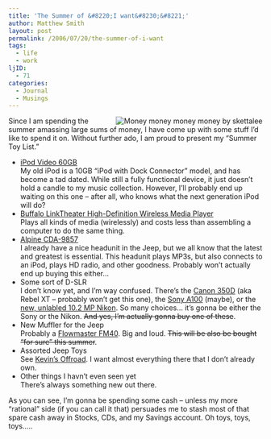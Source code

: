 ```yaml
---
title: 'The Summer of &#8220;I want&#8230;&#8221;'
author: Matthew Smith
layout: post
permalink: /2006/07/20/the-summer-of-i-want
tags:
  - life
  - work
ljID:
  - 71
categories:
  - Journal
  - Musings
---
```

[<img src="http://static.flickr.com/22/26011383_1775530cbe_m.jpg" style="float: right" alt="Money money money money by skettalee" />][1]Since I am spending the summer amassing large sums of money, I have come up with some stuff I&#8217;d like to spend it on. Without further ado, I am proud to present my &#8220;Summer Toy List.&#8221;

*   [iPod Video 60GB][2]  
    My old iPod is a 10GB &#8220;iPod with Dock Connector&#8221; model, and has become a tad dated. While still a fully functional device, it just doesn&#8217;t hold a candle to my music collection. However, I&#8217;ll probably end up waiting on this one &#8211; after all, who knows what the next generation iPod will do?
*   [Buffalo LinkTheater High-Definition Wireless Media Player][3]  
    Plays all kinds of media (wirelessly) and costs less than assembling a computer to do the same thing.
*   [Alpine CDA-9857][4]  
    I already have a nice headunit in the Jeep, but we all know that the latest and greatest is essential. This headunit plays MP3s, but also connects to an iPod, plays HD radio, and other goodness. Probably won&#8217;t actually end up buying this either&#8230;
*   Some sort of D-SLR  
    I don&#8217;t know yet, and I&#8217;m way confused. There&#8217;s the [Canon 350D][5] (aka Rebel XT &#8211; probably won&#8217;t get this one), the [Sony A100][6] (maybe), or the [new, unlabled 10.2 MP Nikon][7]. So many choices&#8230; it&#8217;s gonna be either the Sony or the Nikon. <strike>And yes, I&#8217;m actually gonna buy one of these</strike>.
*   New Muffler for the Jeep  
    Probably a [Flowmaster FM40][8]. Big and loud. <strike>This will be also be bought &#8220;for sure&#8221; this summer</strike>.
*   Assorted Jeep Toys  
    See [Kevin&#8217;s Offroad][9]. I want almost everything there that I don&#8217;t already own.
*   Other things I havn&#8217;t even seen yet  
    There&#8217;s always something new out there.

As you can see, I&#8217;m gonna be spending some cash &#8211; unless my more &#8220;rational&#8221; side (if you can call it that) persuades me to stash most of that spare cash away in Stocks, CDs, and my Savings account. Oh toys, toys, toys&#8230;..

 [1]: http://www.flickr.com/photos/skettalee/26011383/
 [2]: http://www.apple.com/ipod/ipod.html
 [3]: http://www.buffalotech.com/products/product-detail.php?productid=96&categoryid=18
 [4]: http://www.alpine-usa.com/en/products/product.php?model=CDA-9857
 [5]: http://www.dpreview.com/reviews/images/canon_eos350d.gif
 [6]: http://www.dpreview.com/articles/sonydslra100/
 [7]: http://www.dpreview.com/news/0607/06072001nikondslrteaser.asp
 [8]: http://www.flowmastermufflers.com/40_orig.html
 [9]: http://www.kevinsoffroad.com/